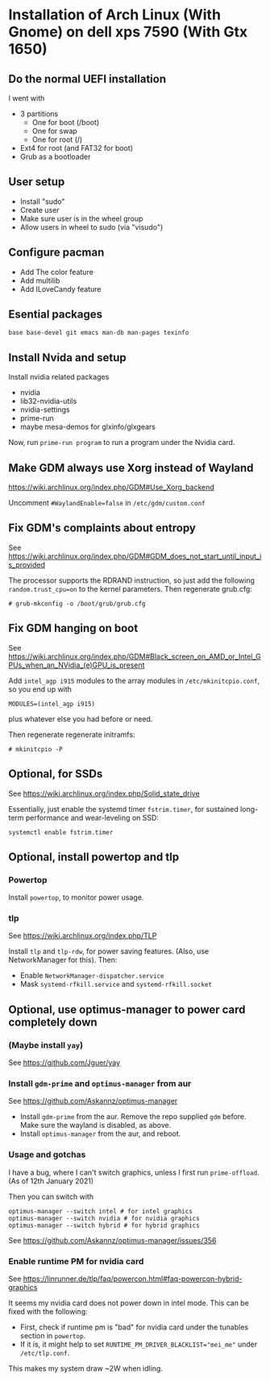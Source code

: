 # Installation of Arch Linux (With Gnome) on dell xps 7590 (With Gtx 1650)

## Do the normal UEFI installation

I went with

* 3 partitions
  - One for boot (/boot)
  - One for swap
  - One for root (/)
* Ext4 for root (and FAT32 for boot)
* Grub as a bootloader

## User setup

* Install "sudo"
* Create user
* Make sure user is in the wheel group
* Allow users in wheel to sudo (via "visudo")

## Configure pacman 

* Add The color feature
* Add multilib
* Add ILoveCandy feature

## Esential packages

    base base-devel git emacs man-db man-pages texinfo

## Install Nvida and setup

Install nvidia related packages

* nvidia
* lib32-nvidia-utils
* nvidia-settings
* prime-run
* maybe mesa-demos for glxinfo/glxgears

Now, run `prime-run program` to run a program under the Nvidia card.

## Make GDM always use Xorg instead of Wayland

https://wiki.archlinux.org/index.php/GDM#Use_Xorg_backend

Uncomment `#WaylandEnable=false` in `/etc/gdm/custom.conf`

## Fix GDM's complaints about entropy

See
https://wiki.archlinux.org/index.php/GDM#GDM_does_not_start_until_input_is_provided

The processor supports the RDRAND instruction, so just add the
following `random.trust_cpu=on` to the kernel parameters. Then
regenerate grub.cfg:

    # grub-mkconfig -o /boot/grub/grub.cfg

## Fix GDM hanging on boot

See
https://wiki.archlinux.org/index.php/GDM#Black_screen_on_AMD_or_Intel_GPUs_when_an_NVidia_(e)GPU_is_present

Add `intel_agp i915` modules to the array modules in
`/etc/mkinitcpio.conf`, so you end up with

    MODULES=(intel_agp i915)

plus whatever else you had before or need.

Then regenerate regenerate initramfs:

    # mkinitcpio -P

## Optional, for SSDs

See https://wiki.archlinux.org/index.php/Solid_state_drive

Essentially, just enable the systemd timer `fstrim.timer`, for
sustained long-term performance and wear-leveling on SSD:

    systemctl enable fstrim.timer

## Optional, install powertop and tlp

### Powertop

Install `powertop`, to monitor power usage.

### tlp

See https://wiki.archlinux.org/index.php/TLP

Install `tlp` and `tlp-rdw`, for power saving features. (Also, use
NetworkManager for this). Then:

* Enable `NetworkManager-dispatcher.service`
* Mask `systemd-rfkill.service` and `systemd-rfkill.socket`


## Optional, use optimus-manager to power card completely down

### (Maybe install `yay`)

See https://github.com/Jguer/yay

### Install `gdm-prime` and `optimus-manager` from aur

See https://github.com/Askannz/optimus-manager

* Install `gdm-prime` from the aur. Remove the repo supplied `gdm`
  before. Make sure the wayland is disabled, as above.
* Install `optimus-manager` from the aur, and reboot.

### Usage and gotchas

I have a bug, where I can't switch graphics, unless I first run
`prime-offload`. (As of 12th January 2021)

Then you can switch with

    optimus-manager --switch intel # for intel graphics
    optimus-manager --switch nvidia # for nvidia graphics
    optimus-manager --switch hybrid # for hybrid graphics

See https://github.com/Askannz/optimus-manager/issues/356

### Enable runtime PM for nvidia card

See
https://linrunner.de/tlp/faq/powercon.html#faq-powercon-hybrid-graphics

It seems my nvidia card does not power down in intel mode. This can be
fixed with the following:

* First, check if runtime pm is "bad" for nvidia card under the
  tunables section in `powertop`.
* If it is, it might help to set
  `RUNTIME_PM_DRIVER_BLACKLIST="mei_me"` under `/etc/tlp.conf`.

This makes my system draw ~2W when idling.
